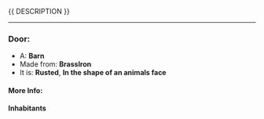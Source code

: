 {{ DESCRIPTION }}

---

### Door:

* A: **Barn**
* Made from: **BrassIron**
* It is: **Rusted**, **In the shape of an animals face**

#### More Info:

#### Inhabitants

